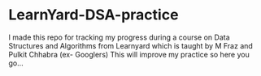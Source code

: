 # LearnYard-DSA-practice
I made this repo for tracking my progress during a course 
on Data Structures and Algorithms from Learnyard which is 
taught by M Fraz and Pulkit Chhabra (ex- Googlers)
This will improve my practice so here you go...

